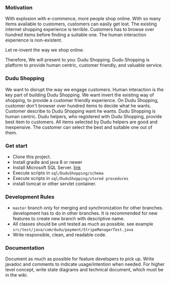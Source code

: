 ### Motivation
With explosion with e-commence, more people shop online. 
With so many items available to customers, customers can easily get lost. 
The existing internet shopping experience is terrible. 
Customers has to browse over hundred items before finding a suitable one.
The human interaction experience is non-existent.

Let re-invent the way we shop online.

Therefore, We will present to you: Dudu Shopping. 
Dudu Shopping is platform to provide human centric, customer friendly, and valuable service.


### Dudu Shopping
We want to disrupt the way we engage customers. Human interaction is the key part of
building Dudu Shopping. We want invert the existing way of shopping, to provide a customer
friendly experience. On Dudu Shopping, customer don't browser over hundred items to decide 
what he wants. Customer describe to Dudu Shopping want he wants. Dudu Shopping is human centric.
Dudu helpers, who registered with Dudu Shopping, provide best item to customers. 
All items selected by Dudu helpers are good and inexpensive. The customer can select the best and suitable one out of them.

### Get start
- Clone this project.
- Install gradle and java 8 or newer
- Install Microsoft SQL Server. [link](https://docs.microsoft.com/en-us/sql/linux/sql-server-linux-overview?view=sql-server-linux-2017)
- Execute scripts in `sql/DuduShopping/schema`
- Execute scripts in `sql/DuduShopping/stored procedures`
- install tomcat or other servlet container. 

### Development Rules 
- `master` branch only for merging and synchronization for other branches.
development has to do in other branches. It is recommended for new features to create new branch with descriptive name.
- All classes should be unit tested as much as possible. see example `src/test/java/com/dudu/payment/StripeManagerTest.java`
- Write responsible, clean, and readable code.

### Documentation
Document as much as possible for feature developers to pick up. Write javadoc and comments to indicate usage/intention when
needed. For higher level concept, write state diagrams and technical document, which must be in the wiki. 


